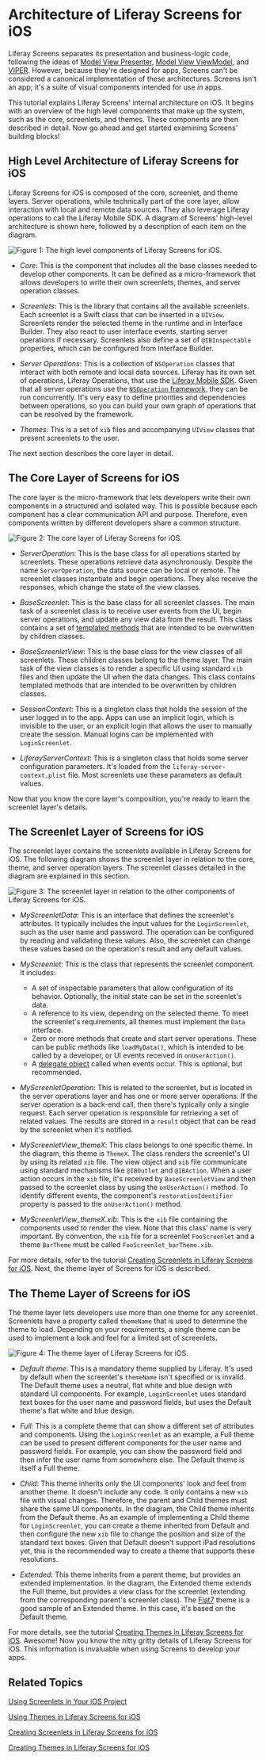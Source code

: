 # Architecture of Liferay Screens for iOS [](id=architecture-of-liferay-screens-for-ios)

Liferay Screens separates its presentation and business-logic code, following 
the ideas of [Model View Presenter](http://en.wikipedia.org/wiki/Model-view-presenter), 
[Model View ViewModel](http://en.wikipedia.org/wiki/Model_View_ViewModel), and 
[VIPER](http://www.objc.io/issue-13/viper.html). However, because they're 
designed for apps, Screens can't be considered a canonical implementation of 
these architectures. Screens isn't an app; it's a suite of visual components 
intended for use *in* apps. 

This tutorial explains Liferay Screens' internal architecture on iOS. It begins 
with an overview of the high level components that make up the system, 
such as the core, screenlets, and themes. These components are then described in 
detail. Now go ahead and get started examining Screens' building blocks! 

## High Level Architecture of Liferay Screens for iOS [](id=high-level-architecture-of-liferay-screens-for-ios)

Liferay Screens for iOS is composed of the core, screenlet, and theme layers. 
Server operations, while technically part of the core layer, allow interaction 
with local and remote data sources. They also leverage Liferay operations to 
call the Liferay Mobile SDK. A diagram of Screens' high-level architecture is 
shown here, followed by a description of each item on the diagram.

![Figure 1: The high level components of Liferay Screens for iOS.](../../images/screens-ios-architecture-01.png)

- *Core*: This is the component that includes all the base classes needed to
  develop other components. It can be defined as a micro-framework that allows
  developers to write their own screenlets, themes, and server operation 
  classes. 

- *Screenlets*: This is the library that contains all the available screenlets.
  Each screenlet is a Swift class that can be inserted in a `UIView`. Screenlets
  render the selected theme in the runtime and in Interface Builder. They also 
  react to user interface events, starting server operations if necessary.
  Screenlets also define a set of `@IBInspectable` properties, which can be
  configured from Interface Builder.

- *Server Operations*: This is a collection of `NSOperation` classes that
  interact with both remote and local data sources. Liferay has its own set of
  operations, Liferay Operations, that use the [Liferay Mobile SDK](/tutorials/-/knowledge_base/6-2/invoking-liferay-services-in-your-ios-app).
  Given that all server operations use the [`NSOperation` framework](https://developer.apple.com/library/mac/documentation/General/Conceptual/ConcurrencyProgrammingGuide/OperationObjects/OperationObjects.html#//apple_ref/doc/uid/TP40008091-CH101-SW1),
  they can be run concurrently. It's very easy to define priorities and
  dependencies between operations, so you can build your own graph of operations
  that can be resolved by the framework.

- *Themes*: This is a set of `xib` files and accompanying `UIView` classes that
  present screenlets to the user.

The next section describes the core layer in detail.

## The Core Layer of Screens for iOS [](id=the-core-layer-of-screens-for-ios)

The core layer is the micro-framework that lets developers write their own 
components in a structured and isolated way. This is possible because each 
component has a clear communication API and purpose. Therefore, even components 
written by different developers share a common structure. 

![Figure 2: The core layer of Liferay Screens for iOS.](../../images/screens-ios-architecture-02.png)

- *ServerOperation*: This is the base class for all operations started by 
  screenlets. These operations retrieve data asynchronously. Despite the name
  `ServerOperation`, the data source can be local or remote. The screenlet 
  classes instantiate and begin operations. They also receive the responses, 
  which change the state of the view classes.

- *BaseScreenlet*: This is the base class for all screenlet classes. The main
  task of a screenlet class is to receive user events from the UI, begin server 
  operations, and update any view data from the result. This class contains a 
  set of [templated methods](http://www.oodesign.com/template-method-pattern.html) 
  that are intended to be overwritten by children classes.

- *BaseScreenletView*: This is the base class for the view classes of all 
  screenlets. These children classes belong to the theme layer. The main task of
  the view classes is to render a specific UI using standard `xib` files and 
  then update the UI when the data changes. This class contains templated 
  methods that are intended to be overwritten by children classes.

- *SessionContext*: This is a singleton class that holds the session of the user
  logged in to the app. Apps can use an implicit login, which is invisible to 
  the user, or an explicit login that allows the user to manually create the 
  session. Manual logins can be implemented with `LoginScreenlet`.

- *LiferayServerContext*: This is a singleton class that holds some server
  configuration parameters. It's loaded from the `liferay-server-context.plist`
  file. Most screenlets use these parameters as default values.

Now that you know the core layer's composition, you're ready to learn the 
screenlet layer's details. 

## The Screenlet Layer of Screens for iOS [](id=the-screenlet-layer-of-screens-for-ios)

The screenlet layer contains the screenlets available in Liferay Screens for
iOS. The following diagram shows the screenlet layer in relation to the core,
theme, and server operation layers. The screenlet classes detailed in the
diagram are explained in this section. 

![Figure 3: The screenlet layer in relation to the other components of Liferay Screens for iOS.](../../images/screens-ios-architecture-03.png)

- *MyScreenletData*: This is an interface that defines the screenlet's 
  attributes. It typically includes the input values for the `LoginScreenlet`, 
  such as the user name and password. The operation can be configured by reading 
  and validating these values. Also, the screenlet can change these values based 
  on the operation's result and any default values. 

- *MyScreenlet*: This is the class that represents the screenlet component. It
  includes: 

    - A set of inspectable parameters that allow configuration of its behavior. 
      Optionally, the initial state can be set in the screenlet's data. 
    - A reference to its view, depending on the selected theme. To meet the 
      screenlet's requirements, all themes must implement the `Data` interface. 
    - Zero or more methods that create and start server operations. These can be 
      public methods like `loadMyData()`, which is intended to be called by a 
      developer, or UI events received in `onUserAction()`. 
    - A [delegate object](https://developer.apple.com/library/ios/documentation/general/conceptual/DevPedia-CocoaCore/Delegation.html)
      called when events occur. This is optional, but recommended. 

- *MyScreenletOperation*: This is related to the screenlet, but is located in 
  the server operations layer and has one or more server operations. If the 
  server operation is a back-end call, then there's typically only a single 
  request. Each server operation is responsible for retrieving a set of related 
  values. The results are stored in a `result` object that can be read by the 
  screenlet when it's notified. 

- *MyScreenletView_themeX*: This class belongs to one specific theme. In the
  diagram, this theme is `ThemeX`. The class renders the screenlet's UI by using 
  its related `xib` file. The view object and `xib` file communicate using
  standard mechanisms like `@IBOutlet` and `@IBAction`. When a user action 
  occurs in the `xib` file, it's received by `BaseScreenletView` and then passed 
  to the screenlet class by using the `onUserAction()` method. To identify 
  different events, the component's `restorationIdentifier` property is passed 
  to the `onUserAction()` method. 

- *MyScreenletView_themeX.xib*: This is the `xib` file containing the components 
  used to render the view. Note that this class' name is very important. By 
  convention, the `xib` file for a screenlet `FooScreenlet` and a theme 
  `BarTheme` must be called `FooScreenlet_barTheme.xib`. 

For more details, refer to the tutorial 
[Creating Screenlets in Liferay Screens for iOS](/tutorials/-/knowledge_base/6-2/creating-screenlets-in-liferay-screens-for-ios). 
Next, the theme layer of Screens for iOS is described. 

## The Theme Layer of Screens for iOS [](id=the-theme-layer-of-screens-for-ios)

The theme layer lets developers use more than one theme for any screenlet. 
Screenlets have a property called `themeName` that is used to determine the 
theme to load. Depending on your requirements, a single theme can be used to
implement a look and feel for a limited set of screenlets. 

![Figure 4: The theme layer of Liferay Screens for iOS.](../../images/screens-ios-architecture-04.png)

- *Default theme*: This is a mandatory theme supplied by Liferay. It's used by 
  default when the screenlet's `themeName` isn't specified or is invalid. The 
  Default theme uses a neutral, flat white and blue design with standard UI 
  components. For example, `LoginScreenlet` uses standard text boxes for the 
  user name and password fields, but uses the Default theme's flat white and 
  blue design. 

- *Full*: This is a complete theme that can show a different set of attributes
  and components. Using the `LoginScreenlet` as an example, a Full theme can be
  used to present different components for the user name and password fields. 
  For example, you can show the password field and then infer the user name from
  somewhere else. The Default theme is itself a Full theme.

- *Child*: This theme inherits only the UI components' look and feel from 
  another theme. It doesn't include any code. It only contains a new `xib` file
  with visual changes. Therefore, the parent and Child themes must share the 
  same UI components. In the diagram, the Child theme inherits from the Default 
  theme. As an example of implementing a Child theme for `LoginScreenlet`, you 
  can create a theme inherited from Default and then configure the new `xib` 
  file to change the position and size of the standard text boxes. Given that 
  Default doesn't support iPad resolutions yet, this is the recommended way to 
  create a theme that supports these resolutions.

- *Extended*: This theme inherits from a parent theme, but provides an extended 
  implementation. In the diagram, the Extended theme extends the Full theme, but 
  provides a view class for the screenlet (extending from the corresponding 
  parent's screenlet class). The [Flat7](https://github.com/liferay/liferay-screens/tree/master/ios/Library/Themes/Flat7)
  theme is a good sample of an Extended theme. In this case, it's based on the
  Default theme.

For more details, see the tutorial [Creating Themes in Liferay Screens for iOS](/tutorials/-/knowledge_base/6-2/creating-themes-in-liferay-screens-for-ios). 
Awesome! Now you know the nitty gritty details of Liferay Screens for iOS. This 
information is invaluable when using Screens to develop your apps. 

## Related Topics [](id=related-topics)

[Using Screenlets in Your iOS Project](/tutorials/-/knowledge_base/6-2/using-screenlets-in-your-ios-project)

[Using Themes in Liferay Screens for iOS](/tutorials/-/knowledge_base/6-2/using-themes-in-liferay-screens-for-ios)

[Creating Screenlets in Liferay Screens for iOS](/tutorials/-/knowledge_base/6-2/creating-screenlets-in-liferay-screens-for-ios)

[Creating Themes in Liferay Screens for iOS](/tutorials/-/knowledge_base/6-2/creating-themes-in-liferay-screens-for-ios)
